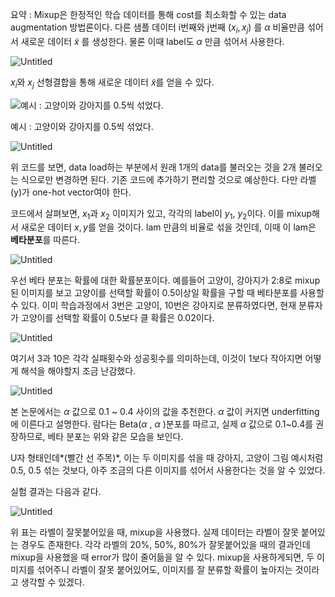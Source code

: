 요약 : Mixup은 한정적인 학습 데이터를 통해 cost를 최소화할 수 있는 data augmentation 방법론이다. 다른 샘플 데이터 i번째와 j번째 $(x_i, x_j)$ 를 $\alpha$ 비율만큼 섞어서 새로운 데이터 $\tilde{x}$ 를 생성한다. 물론 이때 label도 $\alpha$ 만큼 섞어서 사용한다. 

![Untitled](https://s3-us-west-2.amazonaws.com/secure.notion-static.com/27f69f79-f315-48be-8a64-67e7205aa272/Untitled.png)

$x_i$와 $x_j$ 선형결합을 통해 새로운 데이터 $\tilde{x}$를 얻을 수 있다. 

![예시 : 고양이와 강아지를 0.5씩 섞었다.](https://s3-us-west-2.amazonaws.com/secure.notion-static.com/e8a3e71c-c56d-479f-b11f-5f1844c917b4/Untitled.png)

예시 : 고양이와 강아지를 0.5씩 섞었다.

![Untitled](https://s3-us-west-2.amazonaws.com/secure.notion-static.com/f87c2119-561e-4c65-81ba-f7f6ff8a7f4a/Untitled.png)

위 코드를 보면, data load하는 부분에서 원래 1개의 data를 불러오는 것을 2개 불러오는 식으로만 변경하면 된다. 기존 코드에 추가하기 편리할 것으로 예상한다. 다만 라벨(y)가 one-hot vector여야 한다.

코드에서 살펴보면, $x_1$과 $x_2$ 이미지가 있고, 각각의 label이 $y_1$, $y_2$이다. 이를 mixup해서 새로운 데이터 $x,y$를 얻을 것이다. lam 만큼의 비율로 섞을 것인데, 이때 이 lam은 **베타분포**를 따른다. 

![Untitled](https://s3-us-west-2.amazonaws.com/secure.notion-static.com/a172fcf5-0f21-43ad-b7a2-407ec7078b98/Untitled.png)

우선 베타 분포는 확률에 대한 확률분포이다. 예를들어 고양이, 강아지가 2:8로 mixup된 이미지를 보고 고양이를 선택할 확률이 0.5이상일 확률을 구할 때 베타분포를 사용할 수 있다. 
이미 학습과정에서 3번은 고양이, 10번은 강아지로 분류하였다면, 현재 분류자가 고양이를 선택할 확률이 0.5보다 클 확률은 0.02이다. 

![Untitled](https://s3-us-west-2.amazonaws.com/secure.notion-static.com/1374f21b-5a30-4524-9322-898feaaf697f/Untitled.png)

여기서 3과 10은 각각 실패횟수와 성공횟수를 의미하는데, 이것이 1보다 작아지면 어떻게 해석을 해야할지 조금 난감했다. 

![Untitled](https://s3-us-west-2.amazonaws.com/secure.notion-static.com/49c0ff54-097c-447a-b334-07472ca5996c/Untitled.png)

본 논문에서는 $\alpha$ 값으로 0.1 ~ 0.4 사이의 값을 추천한다. $\alpha$ 값이 커지면 underfitting에 이른다고 설명한다. 람다는 Beta($\alpha$ , $\alpha$ )분포를 따르고, 실제 $\alpha$ 값으로 0.1~0.4를 권장하므로, 베타 분포는 위와 같은 모습을 보인다. 

U자 형태인데*(빨간 선 주목)*, 이는 두 이미지를 섞을 때 강아지, 고양이 그림 예시처럼 0.5, 0.5 섞는 것보다, 아주 조금의 다른 이미지를 섞어서 사용한다는 것을 알 수 있었다. 

실험 결과는 다음과 같다. 

![Untitled](https://s3-us-west-2.amazonaws.com/secure.notion-static.com/5ef3bf85-6751-4762-bec2-ccd147ebd0e0/Untitled.png)

위 표는 라벨이 잘못붙어있을 때, mixup을 사용했다. 실제 데이터는 라벨이 잘못 붙어있는 경우도 존재한다. 각각 라벨의 20%, 50%, 80%가 잘못붙어있을 때의 결과인데 mixup을 사용했을 때 error가 많이 줄어듦을 알 수 있다. 
mixup을 사용하게되면, 두 이미지를 섞어주니 라벨이 잘못 붙어있어도, 이미지를 잘 분류할 확률이 높아지는 것이라고 생각할 수 있겠다.
